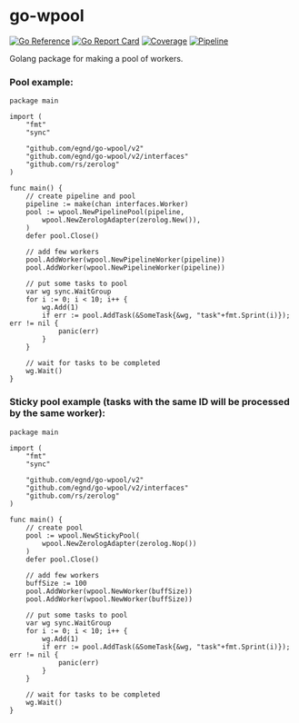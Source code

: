 # go-wpool

[![Go Reference](https://pkg.go.dev/badge/github.com/egnd/go-wpool.svg)](https://pkg.go.dev/github.com/egnd/go-wpool)
[![Go Report Card](https://goreportcard.com/badge/github.com/egnd/go-wpool)](https://goreportcard.com/report/github.com/egnd/go-wpool)
[![Coverage](https://gocover.io/_badge/github.com/egnd/go-wpool)](https://gocover.io/github.com/egnd/go-wpool)
[![Pipeline](https://github.com/egnd/go-wpool/actions/workflows/pipeline.yml/badge.svg)](https://github.com/egnd/go-wpool/actions?query=workflow%3APipeline)

Golang package for making a pool of workers.

### Pool example:
```golang
package main

import (
	"fmt"
	"sync"

	"github.com/egnd/go-wpool/v2"
	"github.com/egnd/go-wpool/v2/interfaces"
	"github.com/rs/zerolog"
)

func main() {
    // create pipeline and pool
    pipeline := make(chan interfaces.Worker)
	pool := wpool.NewPipelinePool(pipeline, 
        wpool.NewZerologAdapter(zerolog.New()),
    )
	defer pool.Close()

    // add few workers
	pool.AddWorker(wpool.NewPipelineWorker(pipeline))
    pool.AddWorker(wpool.NewPipelineWorker(pipeline))

    // put some tasks to pool
	var wg sync.WaitGroup
	for i := 0; i < 10; i++ {
		wg.Add(1)
		if err := pool.AddTask(&SomeTask{&wg, "task"+fmt.Sprint(i)}); err != nil {
			panic(err)
		}
	}

    // wait for tasks to be completed
	wg.Wait()
}
```

### Sticky pool example (tasks with the same ID will be processed by the same worker):
```golang
package main

import (
	"fmt"
	"sync"

	"github.com/egnd/go-wpool/v2"
	"github.com/egnd/go-wpool/v2/interfaces"
	"github.com/rs/zerolog"
)

func main() {
    // create pool
    pool := wpool.NewStickyPool(
        wpool.NewZerologAdapter(zerolog.Nop())
    )
	defer pool.Close()

    // add few workers
    buffSize := 100
	pool.AddWorker(wpool.NewWorker(buffSize))
    pool.AddWorker(wpool.NewWorker(buffSize))

	// put some tasks to pool
	var wg sync.WaitGroup
	for i := 0; i < 10; i++ {
		wg.Add(1)
		if err := pool.AddTask(&SomeTask{&wg, "task"+fmt.Sprint(i)}); err != nil {
			panic(err)
		}
	}

    // wait for tasks to be completed
	wg.Wait()
}
```